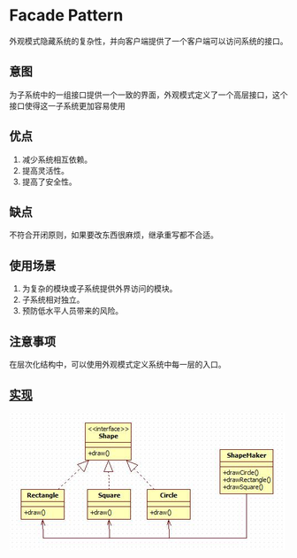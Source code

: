 # Facade Pattern

外观模式隐藏系统的复杂性，并向客户端提供了一个客户端可以访问系统的接口。

## 意图

为子系统中的一组接口提供一个一致的界面，外观模式定义了一个高层接口，这个接口使得这一子系统更加容易使用

## 优点

1. 减少系统相互依赖。
2. 提高灵活性。
3. 提高了安全性。

## 缺点

不符合开闭原则，如果要改东西很麻烦，继承重写都不合适。

## 使用场景

1. 为复杂的模块或子系统提供外界访问的模块。
2. 子系统相对独立。
3. 预防低水平人员带来的风险。

## 注意事项

在层次化结构中，可以使用外观模式定义系统中每一层的入口。

## [实现](https://github.com/shiyangqin/Qinsy/tree/master/DesignPatterns/FacadePattern)

<img src="img/FacadePattern.jpg" />
